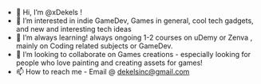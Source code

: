 - 👋 Hi, I’m @xDekels !
- 👀 I’m interested in indie GameDev, Games in general, cool tech gadgets, and new and interesting tech ideas 
- 🌱 I’m always learning!  always ongoing 1-2 courses on uDemy or Zenva , mainly on Coding related subjects or GameDev.
- 💞️ I’m looking to collaborate on Games creations - especially looking for people who love painting and creating assets for games!
- 📫 How to reach me - Email @ dekelsinc@gmail.com

<!---
xDekels/xDekels is a ✨ special ✨ repository because its `README.md` (this file) appears on your GitHub profile.
You can click the Preview link to take a look at your changes.
--->
